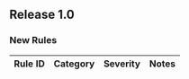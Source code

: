 ﻿## Release 1.0

### New Rules
Rule ID | Category | Severity | Notes
--------|----------|----------|--------------------
